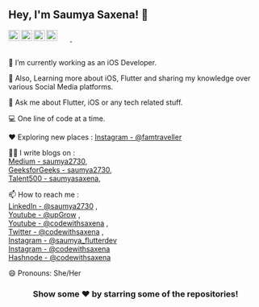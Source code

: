 ## Hey, I'm **Saumya Saxena**! 👋

<a href="https://twitter.com/saumya_2730">
  <svg xmlns="http://www.w3.org/2000/svg" viewBox="0 0 24 24" width="22px" height="22px" fill="#1DA1F2">
    <!-- SVG Path Data -->
  </svg>
</a>

</a>
<a href="https://www.linkedin.com/in/saumyasaxena27/">
  <img align="left" alt="Saumya's Linkdein" width="22px" src="https://cdn.jsdelivr.net/npm/simple-icons@v3/icons/linkedin.svg" />
</a>


<a href="https://www.instagram.com/saumya_flutterdev/">
  <svg xmlns="http://www.w3.org/2000/svg" viewBox="0 0 24 24" width="22px" height="22px" fill="#FFFFFF">
    <path d="M12 2.2c-5.4 0-9.8 4.4-9.8 9.8 0 5.4 4.4 9.8 9.8 9.8 5.4 0 9.8-4.4 9.8-9.8 0-5.4-4.4-9.8-9.8-9.8zm0 17.7c-4.4 0-8-3.6-8-8 0-4.4 3.6-8 8-8 4.4 0 8 3.6 8 8 0 4.4-3.6 8-8 8zm4.9-13.6c-.8 0-1.4.6-1.4 1.4 0 .8.6 1.4 1.4 1.4.8 0 1.4-.6 1.4-1.4 0-.8-.6-1.4-1.4-1.4zm-4.9 2.7c-2.9 0-5.3 2.4-5.3 5.3s2.4 5.3 5.3 5.3 5.3-2.4 5.3-5.3-2.4-5.3-5.3-5.3zm7.5-.9c0 .5-.4.9-.9.9-.5 0-.9-.4-.9-.9s.4-.9.9-.9.9.4.9.9z"/>
  </svg>
</a>


<a href="https://www.youtube.com/channel/UC_jIWWEU_8ROmlZc9vOdR4A">
  <img align="left" alt="Saumya's Youtube" width="22px" src="https://cdn.jsdelivr.net/npm/simple-icons@v3/icons/youtube.svg" />
</a>

<a href="https://www.instagram.com/codewithsaxena/">
  <img align="left" alt="Saumya's Instagram" width="22px" src="https://cdn.jsdelivr.net/npm/simple-icons@v3/icons/instagram.svg" />
</a>

<a href="https://www.youtube.com/@codewithsaxena">
  <img align="left" alt="Saumya's Youtube" width="22px" src="https://cdn.jsdelivr.net/npm/simple-icons@v3/icons/youtube.svg" />
</a>

<br/>
<br/>

🔭 I’m currently working as an iOS Developer. <br />

🌱 Also, Learning more about iOS, Flutter and sharing my knowledge over various Social Media platforms. <br />

💬 Ask me about Flutter, iOS or any tech related stuff. <br />

💻 One line of code at a time. <br />

♥️ Exploring new places : [Instagram - @famtraveller](https://www.instagram.com/famtraveller/)  <br />

✍🏻 I write blogs on : <br />
[Medium - saumya2730](https://medium.com/@saumya2730), <br />
[GeeksforGeeks - saumya2730](https://auth.geeksforgeeks.org/user/saumyasaxena2730/articles), <br />
[Talent500 - saumyasaxena](https://talent500.co/blog/author/saumya-saxena/), <br />

📫 How to reach me : <br />
[LinkedIn - @saumya2730](https://www.linkedin.com/in/saumyasaxena27/) , <br />
[Youtube - @upGrow](https://www.youtube.com/channel/UC_jIWWEU_8ROmlZc9vOdR4A) , <br />
[Youtube - @codewithsaxena](https://www.youtube.com/@codewithsaxena) , <br />
[Twitter - @codewithsaxena](https://twitter.com/saumya_2730) , <br />
[Instagram - @saumya_flutterdev](https://www.instagram.com/saumya_flutterdev/) <br />
[Instagram - @codewithsaxena](https://www.instagram.com/codewithsaxena/) <br />
[Hashnode - @codewithsaxena](https://codewithsaxena.hashnode.dev/) <br />

😄 Pronouns: She/Her

<div align="center">

### Show some ❤️ by starring some of the repositories!

</div>
